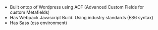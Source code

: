 - Built ontop of Wordpress using ACF (Advanced Custom Fields for custom Metafields)
- Has Webpack Javascript Build. Using industry standards (ES6 syntax)
- Has Sass (css environment)